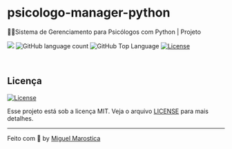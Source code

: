 # psicologo-manager-python
🧑‍⚕️Sistema de Gerenciamento para Psicólogos com Python | Projeto 

<p>
  <img src="https://img.shields.io/badge/made%20by-Miguel%20Marostica-6558C3?style=flat-square">
  <img alt="GitHub language count" src="https://img.shields.io/github/languages/count/yMiguelzin/psicologo-manager-python?color=6558C3&style=flat-square">
  <img alt="GitHub Top Language" src="https://img.shields.io/github/languages/top/yMiguelzin/psicologo-manager-python?color=6558C3&style=flat-square">
  <a href="https://opensource.org/licenses/MIT">
    <img alt="License" src="https://img.shields.io/badge/license-MIT-6558C3?style=flat-square">
  </a>
  
</p>

<br>

## Licença
<a href="https://opensource.org/licenses/MIT">
    <img alt="License" src="https://img.shields.io/badge/license-MIT-6558C3?style=flat-square">
</a>

<br>


Esse projeto está sob a licença MIT. Veja o arquivo [LICENSE](/LICENSE) para mais detalhes.

---

Feito com :purple_heart: by [Miguel Marostica](https://github.com/yMiguelzin)
